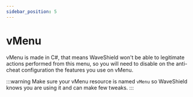 ```yaml
---
sidebar_position: 5
---
```


# vMenu

vMenu is made in C#, that means WaveShield won't be able to legitimate actions performed from this menu, so you will need to disable on the anti-cheat configuration the features you use on vMenu.

:::warning
Make sure your vMenu resource is named `vMenu` so WaveShield knows you are using it and can make few tweaks.
:::